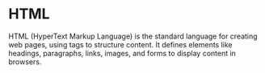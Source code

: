 # HTML
HTML (HyperText Markup Language) is the standard language for creating web pages, using tags to structure content. It defines elements like headings, paragraphs, links, images, and forms to display content in browsers.
